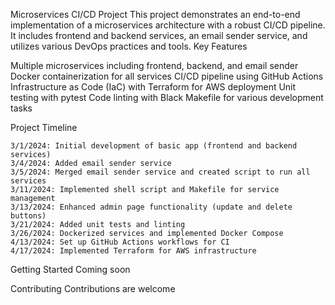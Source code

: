 Microservices CI/CD Project
    This project demonstrates an end-to-end implementation of a microservices architecture with a robust CI/CD pipeline. It includes frontend and backend services, an email sender service, and utilizes various DevOps practices and tools.
    Key Features

Multiple microservices including frontend, backend, and email sender
    Docker containerization for all services
    CI/CD pipeline using GitHub Actions
    Infrastructure as Code (IaC) with Terraform for AWS deployment
    Unit testing with pytest
    Code linting with Black
    Makefile for various development tasks

Project Timeline

    3/1/2024: Initial development of basic app (frontend and backend services)
    3/4/2024: Added email sender service
    3/5/2024: Merged email sender service and created script to run all services
    3/11/2024: Implemented shell script and Makefile for service management
    3/13/2024: Enhanced admin page functionality (update and delete buttons)
    3/21/2024: Added unit tests and linting
    3/26/2024: Dockerized services and implemented Docker Compose
    4/13/2024: Set up GitHub Actions workflows for CI
    4/17/2024: Implemented Terraform for AWS infrastructure

Getting Started
    Coming soon

Contributing
    Contributions are welcome
